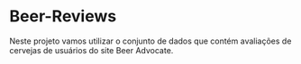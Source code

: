 # Beer-Reviews
Neste projeto vamos utilizar o conjunto de dados que contém avaliações de cervejas de usuários do site Beer Advocate.
